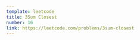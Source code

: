 ```yaml
---
template: leetcode
title: 3Sum Closest
number: 16
link: https://leetcode.com/problems/3sum-closest
---
```

